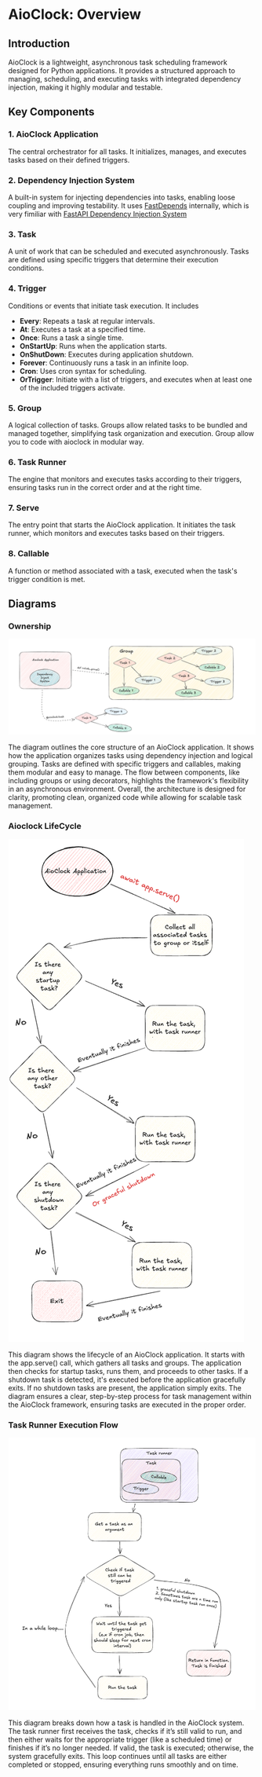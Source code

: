 # AioClock: Overview

## Introduction

AioClock is a lightweight, asynchronous task scheduling framework designed for Python applications. It provides a structured approach to managing, scheduling, and executing tasks with integrated dependency injection, making it highly modular and testable.

## Key Components

### 1. AioClock Application

The central orchestrator for all tasks. It initializes, manages, and executes tasks based on their defined triggers.

### 2. Dependency Injection System

A built-in system for injecting dependencies into tasks, enabling loose coupling and improving testability. It uses [FastDepends](https://lancetnik.github.io/FastDepends/) internally, which is very fimiliar with [FastAPI Dependency Injection System](https://fastapi.tiangolo.com/tutorial/dependencies/)

### 3. Task

A unit of work that can be scheduled and executed asynchronously. Tasks are defined using specific triggers that determine their execution conditions.

### 4. Trigger

Conditions or events that initiate task execution. It includes

- **Every**: Repeats a task at regular intervals.
- **At**: Executes a task at a specified time.
- **Once**: Runs a task a single time.
- **OnStartUp**: Runs when the application starts.
- **OnShutDown**: Executes during application shutdown.
- **Forever**: Continuously runs a task in an infinite loop.
- **Cron**: Uses cron syntax for scheduling.
- **OrTrigger**: Initiate with a list of triggers, and executes when at least one of the included triggers activate.

### 5. Group

A logical collection of tasks. Groups allow related tasks to be bundled and managed together, simplifying task organization and execution. Group allow you to code with aioclock in modular way.

### 6. Task Runner

The engine that monitors and executes tasks according to their triggers, ensuring tasks run in the correct order and at the right time.

### 7. Serve

The entry point that starts the AioClock application. It initiates the task runner, which monitors and executes tasks based on their triggers.

### 8. Callable

A function or method associated with a task, executed when the task's trigger condition is met.

## Diagrams

### Ownership

![Ownership Diagram](images/ownership-diagram.png)

The diagram outlines the core structure of an AioClock application. It shows how the application organizes tasks using dependency injection and logical grouping. Tasks are defined with specific triggers and callables, making them modular and easy to manage. The flow between components, like including groups or using decorators, highlights the framework's flexibility in an asynchronous environment. Overall, the architecture is designed for clarity, promoting clean, organized code while allowing for scalable task management.

### Aioclock LifeCycle

![Aioclock LifeCycle](images/lifecycle-diagram.png)

This diagram shows the lifecycle of an AioClock application. It starts with the app.serve() call, which gathers all tasks and groups. The application then checks for startup tasks, runs them, and proceeds to other tasks. If a shutdown task is detected, it's executed before the application gracefully exits. If no shutdown tasks are present, the application simply exits. The diagram ensures a clear, step-by-step process for task management within the AioClock framework, ensuring tasks are executed in the proper order.

### Task Runner Execution Flow

![Task Runner Execution Flow](images/task-runner-diagram.png)

This diagram breaks down how a task is handled in the AioClock system. The task runner first receives the task, checks if it’s still valid to run, and then either waits for the appropriate trigger (like a scheduled time) or finishes if it’s no longer needed. If valid, the task is executed; otherwise, the system gracefully exits. This loop continues until all tasks are either completed or stopped, ensuring everything runs smoothly and on time.
